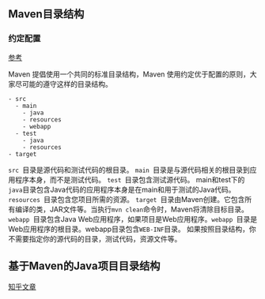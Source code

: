 ## Maven目录结构

### 约定配置

[参考](https://www.w3cschool.cn/maven/maven-directory-structure.html)

Maven 提倡使用一个共同的标准目录结构，Maven 使用约定优于配置的原则，大家尽可能的遵守这样的目录结构。

```
- src
  - main
    - java
    - resources
    - webapp
  - test
    - java
    - resources
- target
```

`src `目录是源代码和测试代码的根目录。
`main `目录是与源代码相关的根目录到应用程序本身，而不是测试代码。
`test `目录包含测试源代码。
main和test下的` java `目录包含Java代码的应用程序本身是在main和用于测试的Java代码。
`resources `目录包含您项目所需的资源。
`target `目录由Maven创建。它包含所有编译的类，JAR文件等。当执行` mvn clean `命令时，Maven将清除目标目录。
`webapp `目录包含Java Web应用程序，如果项目是Web应用程序。`webapp `目录是Web应用程序的根目录。webapp目录包含` WEB-INF `目录。
如果按照目录结构，你不需要指定你的源代码的目录，测试代码，资源文件等。





## 基于Maven的Java项目目录结构

[知乎文章](https://zhuanlan.zhihu.com/p/98456775)